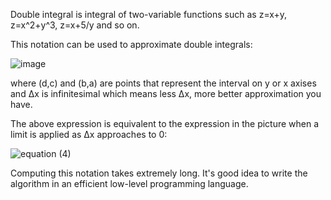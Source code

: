 Double integral is integral of two-variable functions such as z=x+y, z=x^2+y^3, z=x+5/y and so on.

This notation can be used to approximate double integrals:


![image](https://github.com/user-attachments/assets/926c05c8-0755-44ee-a811-e2b618fd6138)


where (d,c) and (b,a) are points that represent the interval on y or x axises and Δx is infinitesimal which means less Δx, more better approximation you have.

The above expression is equivalent to the expression in the picture when a limit is applied as Δx approaches to 0:

![equation (4)](https://github.com/user-attachments/assets/4cddea5e-2971-4f7d-a8b8-f1b164c8d04c)

Computing this notation takes extremely long. It's good idea to write the algorithm in an efficient low-level programming language. 
